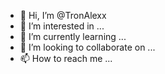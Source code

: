 - 👋 Hi, I’m @TronAlexx
- 👀 I’m interested in ...
- 🌱 I’m currently learning ...
- 💞️ I’m looking to collaborate on ...
- 📫 How to reach me ...

<!---
TronAlexx/TronAlexx is a ✨ special ✨ repository because its `README.md` (this file) appears on your GitHub profile.
You can click the Preview link to take a look at your changes.
--->
